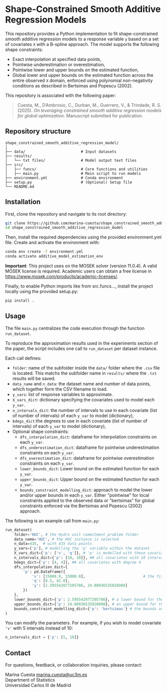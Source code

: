 # Shape-Constrained Smooth Additive Regression Models

This repository provides a Python implementation to fit shape-constrained smooth additive regression models to a response variable `y` based on a set of covariates `X` with a  B-spline approach. The model supports the following shape constraints:

- Exact interpolation at specified data points,
- Pointwise underestimation or overestimation,
- Pointwise lower and upper bounds on the estimated function,
- Global lower and upper bounds on the estimated function across the entire observed `X` domain, enforced using polynomial non-negativity conditions as described in Bertsimas and Popescu (2002).

This repository is associated with the following paper:

> Cuesta, M., D’Ambrosio, C., Durban, M., Guerrero, V., & Trindade, R. S. (2025).  *On leveraging constrained smooth additive regression models for global optimization*. Manuscript submitted for publication.

## Repository structure

```  
shape_constrained_smooth_additive_regression_model/
│
├── data/                         # Input datasets
├── results/
│   └── txt files/                # Model output text files
├── src/
│   ├── funcs/                    # Core functions and utilities
│   ├── main.py                   # Main script to run models
├── environment.yml               # Conda environment
├── setup.py                      # (Optional) Setup file
└── README.md
```



## Installation

First, clone the repository and navigate to its root directory:

```bash
git clone https://github.com/marina-cuesta/shape_constrained_smooth_additive_regression_model.git
cd shape_constrained_smooth_additive_regression_model
```

Then, install the required dependencies using the provided environment.yml file. Create and activate the environment with:
```bash
conda env create -f environment.yml
conda activate additive_model_estimation_env
```
**Important**: This project uses on the MOSEK solver (version 11.0.4). A valid MOSEK license is required. Academic users can obtain a free license in https://www.mosek.com/products/academic-licenses/.

Finally, to enable Python imports like from src.funcs..., install the project locally using the provided setup.py:
```bash
pip install .
```

## Usage

The file `main.py` centralizes the code execution through the function `run_dataset`.  

To reproduce the approximation results used in the experiments section of the paper, the script includes one call to `run_dataset` per dataset instance.

Each call defines:
- `folder`: name of the subfolder inside the `data/` folder where the `.csv` file is located. This matchs the subfolder name in `results/` where the `.txt` results will be saved.
- `data_name` and `n_data`: the dataset name and number of data points, which together form the CSV filename to load.
- `y_vars`: list of response variables to approximate.
- `X_vars_dict`: dictionary specifying the covariates used to model each `y_var`.
- `n_intervals_dict`: the number of intervals to use in each covariate (list of number of intervals) of each `y_var` to model (dictionary),
- `bdegs_dict`:the degrees to use in each covariate (list of number of intervals) of each `y_var` to model (dictionary),
- Optional shape constraints:
  - `dfs_interpolation_dict`: dataframe for interpolation constraints on each `y_var`.
  - `dfs_underestimation_dict`: dataframe for pointwise underestimation constraints  on each `y_var`.
  - `dfs_overestimation_dict`: dataframe for pointwise overestimation constraints  on each `y_var`.
  - `lower_bounds_dict`: Lower bound on the estimated function for each `y_var`.
  - `upper_bounds_dict`: Upper bound on the estimated function for each `y_var`.
  - `bounds_constraint_modelling_dict`:  approach to model the lower and/or upper bounds in each `y_var`. Either "pointwise" for local constraints applied to the observed data or "bertsimas" for global constraints enforced via the Bertsimas and Popescu (2002) approach.



The following is an example call from `main.py`:

```python
run_dataset(
    folder='HUC', # the Hydro unit commitment problem folder
    data_name='HUC', # the HUC instance is selected  
    n_data=435,  # with 435 data points
    y_vars=['p'], # modelling the 'p' variable within the dataset
    X_vars_dict={'p': ['v', 'q']}, # 'p' is modelled with these covariates
    n_intervals_dict={'p': [10, 10]}, ## all covariates with 10 intervals
    bdegs_dict={'p': [4, 4]}, ## all covariates with degree 4
    dfs_interpolation_dict={
        'p': pd.DataFrame({
            'v': [15000.0, 33000.0],                          # the fitted model must interpolate at these specified data points
            'q': [8.5, 42.0],
            'y': [2.595542077205786, 24.08936535826008]
        })
    },   
    lower_bounds_dict={'p': 2.595542077205786}, # a lower bound for the estimated model is provided
    upper_bounds_dict={'p': 24.08936535826008}, # an upper bound for the estimated model is provided
    bounds_constraint_modelling_dict={'p': 'bertsimas'} # the bounds are required to be global across the whole X domain, and then, modelled with Bertsimas and Popescu (2002) approach.
)
```

You can modify the parameters. For example, if you wish to model covariate `'v'` with 5 intervals instead of 10:

```python
n_intervals_dict = {'p': [5, 10]}
```

## Contact

For questions, feedback, or collaboration inquiries, please contact:

Marina Cuesta
[marina.cuesta@uc3m.es](mailto:marina.cuesta@uc3m.es)  
Department of Statistics  
Universidad Carlos III de Madrid
